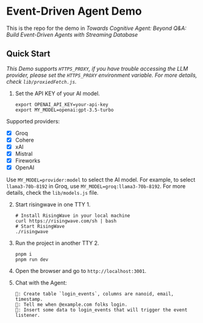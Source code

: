 # Event-Driven Agent Demo

This is the repo for the demo in *Towards Cognitive Agent: Beyond Q&A: Build Event-Driven Agents with Streaming Database*


## Quick Start

*This Demo supports `HTTPS_PROXY`, if you have trouble accessing the LLM provider, please set the `HTTPS_PROXY` environment variable. For more details, check `lib/proxiedFetch.js`.*

1. Set the API KEY of your AI model.

    ```shell
    export OPENAI_API_KEY=your-api-key
    export MY_MODEL=openai:gpt-3.5-turbo
    ```

Supported providers:
 - [x] Groq
 - [x] Cohere
 - [x] xAI
 - [x] Mistral
 - [x] Fireworks
 - [x] OpenAI

Use `MY_MODEL=provider:model` to select the AI model. 
For example, to select `llama3-70b-8192` in Groq, use `MY_MODEL=groq:llama3-70b-8192`.
For more details, check the `lib/models.js` file.

2. Start risingwave in one TTY 1.

    ```shell
    # Install RisingWave in your local machine
    curl https://risingwave.com/sh | bash
    # Start RisingWave
    ./risingwave
    ```

3. Run the project in another TTY 2.

    ```shell
    pnpm i
    pnpm run dev
    ```

4. Open the browser and go to `http://localhost:3001`.

5. Chat with the Agent:

    ```
    🤔: Create table `login_events`, columns are nanoid, email, timestamp.
    🤔: Tell me when @example.com folks login.
    🤔: Insert some data to login_events that will trigger the event listener.
    ```

